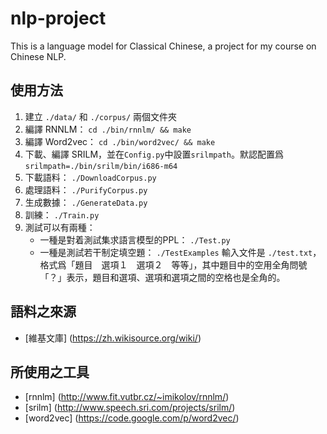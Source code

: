 nlp-project
===========

This is a language model for Classical Chinese, a project for my course on Chinese NLP.

## 使用方法

1. 建立 `./data/` 和 `./corpus/` 兩個文件夾　
1. 編譯 RNNLM： `cd ./bin/rnnlm/ && make`
1. 編譯 Word2vec： `cd ./bin/word2vec/ && make`
1. 下載、編譯 SRILM，並在`Config.py`中設置`srilmpath`。默認配置爲`srilmpath=./bin/srilm/bin/i686-m64`
1. 下載語料： `./DownloadCorpus.py`
1. 處理語料： `./PurifyCorpus.py`
1. 生成數據： `./GenerateData.py`
1. 訓練： `./Train.py`
1. 測試可以有兩種：
    * 一種是對着測試集求語言模型的PPL： `./Test.py`
    * 一種是測試若干制定填空題： `./TestExamples`
        輸入文件是 `./test.txt`，格式爲「題目　選項１　選項２　等等」，其中題目中的空用全角問號「？」表示，題目和選項、選項和選項之間的空格也是全角的。

## 語料之來源

* [維基文庫] (https://zh.wikisource.org/wiki/)

## 所使用之工具

* [rnnlm] (http://www.fit.vutbr.cz/~imikolov/rnnlm/) 
* [srilm] (http://www.speech.sri.com/projects/srilm/)
* [word2vec] (https://code.google.com/p/word2vec/) 
